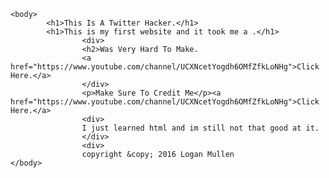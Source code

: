 
	<body>
			<h1>This Is A Twitter Hacker.</h1>
			<h1>This is my first website and it took me a .</h1>
					<div>
					<h2>Was Very Hard To Make.
					<a href="https://www.youtube.com/channel/UCXNcetYogdh6OMfZfkLoNHg">Click Here.</a>	
					</div>
					<p>Make Sure To Credit Me</p><a href="https://www.youtube.com/channel/UCXNcetYogdh6OMfZfkLoNHg">Click Here.</a>
					<div>
					I just learned html and im still not that good at it.
					</div>
					<div> 
					copyright &copy; 2016 Logan Mullen
	</body>
</html>
